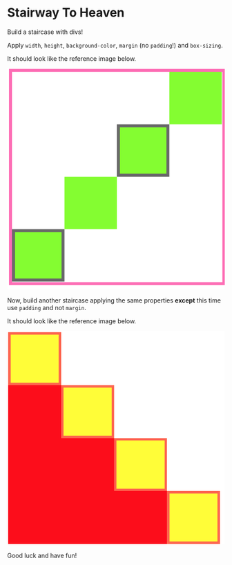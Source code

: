 # Stairway To Heaven

Build a staircase with divs! 

Apply `width`, `height`, `background-color`, `margin` (no `padding`!) and `box-sizing`.

It should look like the reference image below.

![margin staircase](images/margin-staircase.png)

Now, build another staircase applying the same properties **except** this time use `padding` and not `margin`.

It should look like the reference image below.

![padding staircase](images/padding-staircase.png)

Good luck and have fun!

